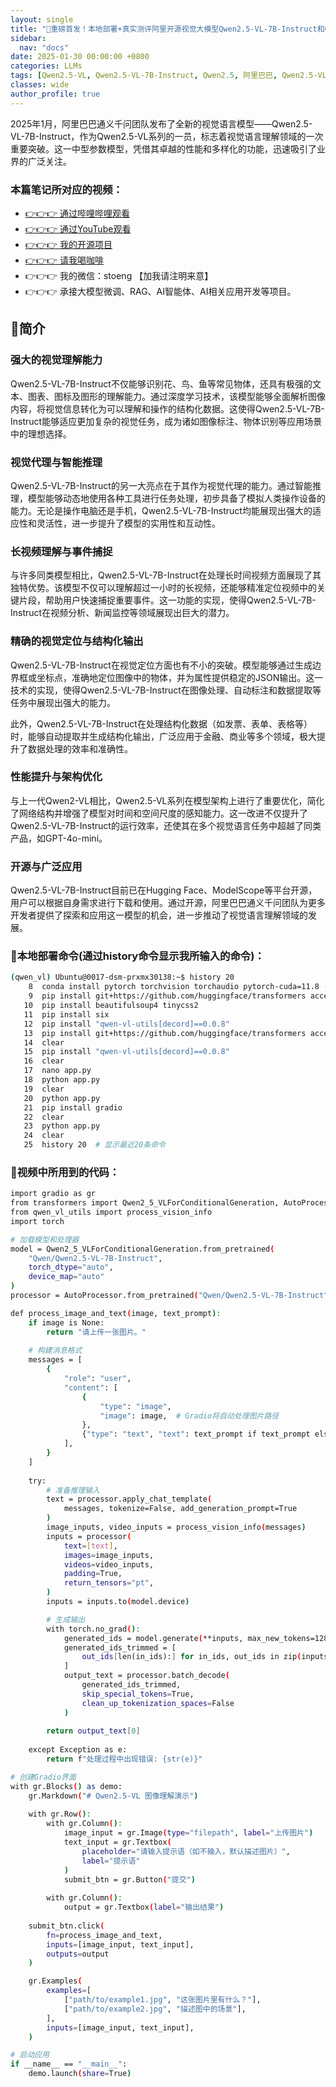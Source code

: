 ```yaml
---
layout: single
title: "🚀重磅首发！本地部署+真实测评阿里开源视觉大模型Qwen2.5-VL-7B-Instruct和Qwen2.5-VL-72B！轻松识别提取发票！全方位测评见证AI视觉理解能力的质的飞跃，图像识别不再是难题"
sidebar:
  nav: "docs"
date: 2025-01-30 00:00:00 +0800
categories: LLMs
tags: [Qwen2.5-VL, Qwen2.5-VL-7B-Instruct, Qwen2.5, 阿里巴巴, Qwen2.5-VL-7B, Qwen2.5-VL-72B, LLMs]
classes: wide
author_profile: true
---
```


2025年1月，阿里巴巴通义千问团队发布了全新的视觉语言模型——Qwen2.5-VL-7B-Instruct，作为Qwen2.5-VL系列的一员，标志着视觉语言理解领域的一次重要突破。这一中型参数模型，凭借其卓越的性能和多样化的功能，迅速吸引了业界的广泛关注。

### **本篇笔记所对应的视频：**

- [👉👉👉 通过哔哩哔哩观看](https://www.bilibili.com/video/BV1BZF5e8E6z/)
- [👉👉👉 通过YouTube观看](https://youtu.be/hhFZW7r-ySU)
- [👉👉👉 我的开源项目](https://github.com/win4r/AISuperDomain)
- [👉👉👉 请我喝咖啡](https://ko-fi.com/aila)
- 👉👉👉 我的微信：stoeng 【加我请注明来意】
- 👉👉👉 承接大模型微调、RAG、AI智能体、AI相关应用开发等项目。


## 🚀简介

### 强大的视觉理解能力

Qwen2.5-VL-7B-Instruct不仅能够识别花、鸟、鱼等常见物体，还具有极强的文本、图表、图标及图形的理解能力。通过深度学习技术，该模型能够全面解析图像内容，将视觉信息转化为可以理解和操作的结构化数据。这使得Qwen2.5-VL-7B-Instruct能够适应更加复杂的视觉任务，成为诸如图像标注、物体识别等应用场景中的理想选择。

### 视觉代理与智能推理

Qwen2.5-VL-7B-Instruct的另一大亮点在于其作为视觉代理的能力。通过智能推理，模型能够动态地使用各种工具进行任务处理，初步具备了模拟人类操作设备的能力。无论是操作电脑还是手机，Qwen2.5-VL-7B-Instruct均能展现出强大的适应性和灵活性，进一步提升了模型的实用性和互动性。

### 长视频理解与事件捕捉

与许多同类模型相比，Qwen2.5-VL-7B-Instruct在处理长时间视频方面展现了其独特优势。该模型不仅可以理解超过一小时的长视频，还能够精准定位视频中的关键片段，帮助用户快速捕捉重要事件。这一功能的实现，使得Qwen2.5-VL-7B-Instruct在视频分析、新闻监控等领域展现出巨大的潜力。

### 精确的视觉定位与结构化输出

Qwen2.5-VL-7B-Instruct在视觉定位方面也有不小的突破。模型能够通过生成边界框或坐标点，准确地定位图像中的物体，并为属性提供稳定的JSON输出。这一技术的实现，使得Qwen2.5-VL-7B-Instruct在图像处理、自动标注和数据提取等任务中展现出强大的能力。

此外，Qwen2.5-VL-7B-Instruct在处理结构化数据（如发票、表单、表格等）时，能够自动提取并生成结构化输出，广泛应用于金融、商业等多个领域，极大提升了数据处理的效率和准确性。

### 性能提升与架构优化

与上一代Qwen2-VL相比，Qwen2.5-VL系列在模型架构上进行了重要优化，简化了网络结构并增强了模型对时间和空间尺度的感知能力。这一改进不仅提升了Qwen2.5-VL-7B-Instruct的运行效率，还使其在多个视觉语言任务中超越了同类产品，如GPT-4o-mini。

### 开源与广泛应用

Qwen2.5-VL-7B-Instruct目前已在Hugging Face、ModelScope等平台开源，用户可以根据自身需求进行下载和使用。通过开源，阿里巴巴通义千问团队为更多开发者提供了探索和应用这一模型的机会，进一步推动了视觉语言理解领域的发展。

### 🚀本地部署命令(通过history命令显示我所输入的命令)：

```bash
(qwen_vl) Ubuntu@0017-dsm-prxmx30138:~$ history 20
    8  conda install pytorch torchvision torchaudio pytorch-cuda=11.8 -c pytorch -c nvidia
    9  pip install git+https://github.com/huggingface/transformers accelerate
   10  pip install beautifulsoup4 tinycss2
   11  pip install six
   12  pip install "qwen-vl-utils[decord]==0.0.8"
   13  pip install git+https://github.com/huggingface/transformers accelerate
   14  clear
   15  pip install "qwen-vl-utils[decord]==0.0.8"
   16  clear
   17  nano app.py
   18  python app.py
   19  clear
   20  python app.py
   21  pip install gradio
   22  clear
   23  python app.py
   24  clear
   25  history 20  # 显示最近20条命令
```

### 🚀视频中所用到的代码：

```bash
import gradio as gr
from transformers import Qwen2_5_VLForConditionalGeneration, AutoProcessor
from qwen_vl_utils import process_vision_info
import torch

# 加载模型和处理器
model = Qwen2_5_VLForConditionalGeneration.from_pretrained(
    "Qwen/Qwen2.5-VL-7B-Instruct", 
    torch_dtype="auto", 
    device_map="auto"
)
processor = AutoProcessor.from_pretrained("Qwen/Qwen2.5-VL-7B-Instruct")

def process_image_and_text(image, text_prompt):
    if image is None:
        return "请上传一张图片。"
    
    # 构建消息格式
    messages = [
        {
            "role": "user",
            "content": [
                {
                    "type": "image",
                    "image": image,  # Gradio将自动处理图片路径
                },
                {"type": "text", "text": text_prompt if text_prompt else "Describe this image."},
            ],
        }
    ]
    
    try:
        # 准备推理输入
        text = processor.apply_chat_template(
            messages, tokenize=False, add_generation_prompt=True
        )
        image_inputs, video_inputs = process_vision_info(messages)
        inputs = processor(
            text=[text],
            images=image_inputs,
            videos=video_inputs,
            padding=True,
            return_tensors="pt",
        )
        inputs = inputs.to(model.device)

        # 生成输出
        with torch.no_grad():
            generated_ids = model.generate(**inputs, max_new_tokens=128)
            generated_ids_trimmed = [
                out_ids[len(in_ids):] for in_ids, out_ids in zip(inputs.input_ids, generated_ids)
            ]
            output_text = processor.batch_decode(
                generated_ids_trimmed, 
                skip_special_tokens=True, 
                clean_up_tokenization_spaces=False
            )
        
        return output_text[0]
    
    except Exception as e:
        return f"处理过程中出现错误: {str(e)}"

# 创建Gradio界面
with gr.Blocks() as demo:
    gr.Markdown("# Qwen2.5-VL 图像理解演示")
    
    with gr.Row():
        with gr.Column():
            image_input = gr.Image(type="filepath", label="上传图片")
            text_input = gr.Textbox(
                placeholder="请输入提示语（如不输入，默认描述图片）", 
                label="提示语"
            )
            submit_btn = gr.Button("提交")
        
        with gr.Column():
            output = gr.Textbox(label="输出结果")
    
    submit_btn.click(
        fn=process_image_and_text,
        inputs=[image_input, text_input],
        outputs=output
    )

    gr.Examples(
        examples=[
            ["path/to/example1.jpg", "这张图片里有什么？"],
            ["path/to/example2.jpg", "描述图中的场景"],
        ],
        inputs=[image_input, text_input],
    )

# 启动应用
if __name__ == "__main__":
    demo.launch(share=True)
```